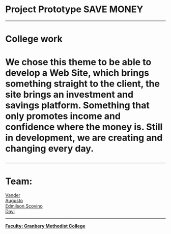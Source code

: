 <h1> Project Prototype SAVE MONEY </h1>
<hr>
<h1>College work<h1>
<p>
    We chose this theme to be able to develop a Web Site,
    which brings something straight to the client,
    the site brings an investment and savings platform.
    Something that only promotes income and confidence where the money is.
    Still in development, we are creating and changing every day.
</p>
<hr>
<h1>Team:</h1>
   <a href="https://github.com/TIvander">Vander</a><br>
   <a href="https://github.com/AugustoGCP">Augusto</a><br>
   <a href="https://github.com/EdmilsonScovino">Edmilson Scovino</a><br>
   <a href="#">Davi</a><br>
<hr>  
   <a href="http://granbery.edu.br/"><b>Faculty: Granbery Methodist College<b></a>

